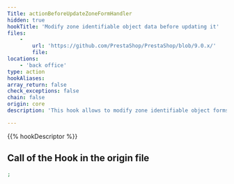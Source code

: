 ```yaml
---
Title: actionBeforeUpdateZoneFormHandler
hidden: true
hookTitle: 'Modify zone identifiable object data before updating it'
files:
    -
        url: 'https://github.com/PrestaShop/PrestaShop/blob/9.0.x/'
        file: 
locations:
    - 'back office'
type: action
hookAliases: 
array_return: false
check_exceptions: false
chain: false
origin: core
description: 'This hook allows to modify zone identifiable object forms data before it was updated'

---
```


{{% hookDescriptor %}}

## Call of the Hook in the origin file

```php
;
```
